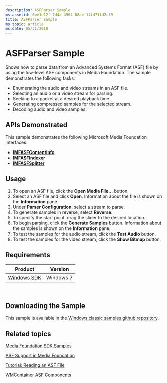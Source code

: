 ```yaml
---
description: ASFParser Sample
ms.assetid: 6be1e12f-7d4a-4564-88ae-14fd71fd2cf9
title: ASFParser Sample
ms.topic: article
ms.date: 05/31/2018
---
```


# ASFParser Sample

Shows how to parse data from an Advanced Systems Format (ASF) file by using the low-level ASF components in Media Foundation. The sample demonstrates the following tasks:

-   Enumerating the audio and video streams in an ASF file.
-   Selecting an audio or a video stream for parsing.
-   Seeking to a packet at a desired playback time.
-   Generating compressed samples for the selected stream.
-   Decoding audio and video samples.

## APIs Demonstrated

This sample demonstrates the following Microsoft Media Foundation interfaces:

-   [**IMFASFContentInfo**](/windows/desktop/api/wmcontainer/nn-wmcontainer-imfasfcontentinfo)
-   [**IMFASFIndexer**](/windows/desktop/api/wmcontainer/nn-wmcontainer-imfasfindexer)
-   [**IMFASFSplitter**](/windows/desktop/api/wmcontainer/nn-wmcontainer-imfasfsplitter)

## Usage

1.  To open an ASF file, click the **Open Media File...** button.
2.  Select an ASF file and click **Open**. Information about the file is shown on the **Information** pane.
3.  Under **Parser Configuration**, select a stream to parse.
4.  To generate samples in reverse, select **Reverse**.
5.  To specify the start point, drag the slider to the desired location.
6.  To begin parsing, click the **Generate Samples** button. Information about the samples is shown on the **Information** pane.
7.  To test the samples for the audio stream, click the **Test Audio** button.
8.  To test the samples for the video stream, click the **Show Bitmap** button.

## Requirements



| Product                                                        | Version   |
|----------------------------------------------------------------|-----------|
| [Windows SDK](https://msdn.microsoft.com/windowsvista/bb980924.aspx) | Windows 7 |



 

## Downloading the Sample

This sample is available in the [Windows classic samples github repository](https://github.com/Microsoft/Windows-classic-samples/tree/master/Samples/Win7Samples/multimedia/mediafoundation/asfparser).

## Related topics

<dl> <dt>

[Media Foundation SDK Samples](media-foundation-sdk-samples.md)
</dt> <dt>

[ASF Support in Media Foundation](asf-support-in-media-foundation.md)
</dt> <dt>

[Tutorial: Reading an ASF File](tutorial--reading-an-asf-file.md)
</dt> <dt>

[WMContainer ASF Components](wmcontainer-asf-components.md)
</dt> </dl>

 

 



